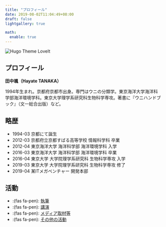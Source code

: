 ```yaml
---
title: "プロフィール"
date: 2019-08-02T11:04:49+08:00
draft: false
lightgallery: true

math:
  enable: true
---
```


![Hugo Theme LoveIt](/images/profile.jpg "Hugo Theme LoveIt")

## プロフィール
**田中颯（Hayate TANAKA）**

1994年生まれ。京都府京都市出身。専門はウニの分類学。東京海洋大学海洋科学部海洋環境学科。東京大学理学系研究科生物科学専攻。著書に『ウニハンドブック』（文一総合出版）など。

## 略歴
* 1994-03 京都にて誕生
* 2012-03 京都府立京都すばる高等学校 情報科学科 卒業
* 2012-04 東京海洋大学 海洋科学部 海洋環境学科 入学
* 2016-03 東京海洋大学 海洋科学部 海洋環境学科 卒業
* 2016-04 東京大学 大学院理学系研究科 生物科学専攻 入学
* 2019-03 東京大学 大学院理学系研究科 生物科学専攻 修了
* 2019-04 某ITメガベンチャー 開発本部

## 活動
* :(fas fa-pen): [執筆]()
* :(fas fa-pen): [講演]()
* :(fas fa-pen): [メディア取材等]()
* :(fas fa-pen): [その他の活動]()
